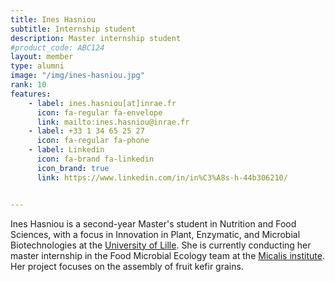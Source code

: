 ```yaml
---
title: Ines Hasniou 
subtitle: Internship student
description: Master internship student
#product_code: ABC124
layout: member
type: alumni
image: "/img/ines-hasniou.jpg"
rank: 10
features:
    - label: ines.hasniou[at]inrae.fr
      icon: fa-regular fa-envelope
      link: mailto:ines.hasniou@inrae.fr
    - label: +33 1 34 65 25 27
      icon: fa-regular fa-phone
    - label: Linkedin
      icon: fa-brand fa-linkedin
      icon_brand: true
      link: https://www.linkedin.com/in/in%C3%A8s-h-44b306210/


---
```


Ines Hasniou is a second-year Master's student in Nutrition and Food Sciences, with a focus in Innovation in Plant, Enzymatic, and Microbial Biotechnologies at the [University of Lille](https://sciences-technologies.univ-lille.fr/). She is currently conducting her master internship in the Food Microbial Ecology team at the [Micalis institute](https://www.micalis.fr/micalis_eng/). Her project focuses on the assembly of fruit kefir grains.


